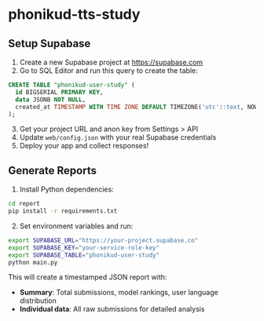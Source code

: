 # phonikud-tts-study

## Setup Supabase

1. Create a new Supabase project at https://supabase.com
2. Go to SQL Editor and run this query to create the table:

```sql
CREATE TABLE "phonikud-user-study" (
  id BIGSERIAL PRIMARY KEY,
  data JSONB NOT NULL,
  created_at TIMESTAMP WITH TIME ZONE DEFAULT TIMEZONE('utc'::text, NOW()) NOT NULL
);
```

3. Get your project URL and anon key from Settings > API
4. Update `web/config.json` with your real Supabase credentials
5. Deploy your app and collect responses!

## Generate Reports

1. Install Python dependencies:
```bash
cd report
pip install -r requirements.txt
```

2. Set environment variables and run:
```bash
export SUPABASE_URL="https://your-project.supabase.co"
export SUPABASE_KEY="your-service-role-key"
export SUPABASE_TABLE="phonikud-user-study"
python main.py
```

This will create a timestamped JSON report with:
- **Summary**: Total submissions, model rankings, user language distribution
- **Individual data**: All raw submissions for detailed analysis